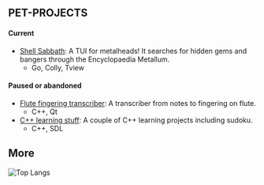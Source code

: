 ## PET-PROJECTS
#### Current
- [Shell Sabbath](https://github.com/sputnik5459/shell-sabbath): A TUI for metalheads! It searches for hidden gems and bangers through the Encyclopaedia Metallum.
  - Go, Colly, Tview
#### Paused or abandoned
- [Flute fingering transcriber](https://github.com/sputnik5459/desktop-flute-transcribe): A transcriber from notes to fingering on flute.
  - C++, Qt
- [C++ learning stuff](https://github.com/sputnik5459/cpp-learning-projects): A couple of C++ learning projects including sudoku.
  - C++, SDL

## More
![Top Langs](https://github-readme-stats.vercel.app/api/top-langs/?username=sputnik5459&layout=compact&cache_seconds=1800&hide=QMake,CMake,Makefile,Java,HTML,css,Dockerfile&exclude_repo=sputnik5459,sputnik5459.github.io&langs_count=6)
